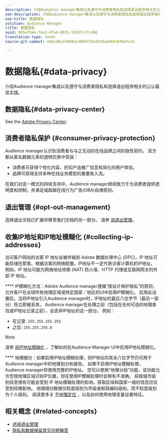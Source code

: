 ```yaml
---
description: 介绍Audience manager集成以及遵守与消费者隐私和选择退出程序相关的公认最佳实践。
seo-description: 介绍Audience manager集成以及遵守与消费者隐私和选择退出程序相关的公认最佳实践。
seo-title: 数据隐私
solution: Audience Manager
title: 数据隐私
uuid: 865e7b4e-fee1-4fa4-8035-1595fc77cd96
translation-type: tm+mt
source-git-commit: e6dcd0a33489ae388df25a95d3ad4841030afe31

---
```



# 数据隐私{#data-privacy}

介绍Audience manager集成以及遵守与消费者隐私和选择退出程序相关的公认最佳实践。

## 数据隐私{#data-privacy-center}

See the [Adobe Privacy Center](https://www.adobe.com/privacy/opt-out.html).

## 消费者隐私保护 {#consumer-privacy-protection}

Audience manager认识到消费者与与之互动的在线品牌之间的隐性契约。 双方都从匿名数据元素的透明交换中受益：

* 消费者可获得个性化内容、折扣产品推广信息和简化的用户体验。
* 品牌可获得支持多种在线业务模型的重要收入流。

在我们对这一模式的持续支持中，Audience manager继续致力于为消费者提供透明度和控制，并满足或超越在线行为广告(OBA)自律原则。

## 退出管理 {#opt-out-management}

选择退出文档已扩展并移至我们文档的另一部分。 请参 [阅退出管理](../../overview/data-security-and-privacy/opt-out-management.md)。

<!-- 

<p>  </p>
<table id="table_A1FF33B328BD451FAFF6C6B8422F928B"> 
 <tgroup cols="2">
  <colspec colnum="1" colname="col1" colwidth="1.00*" />
  <colspec colnum="2" colname="col2" colwidth="2.74*" />
  <thead> 
   <tr> 
    <th colname="col1" class="entry"> Opt-Out For </th> 
    <th colname="col2" class="entry"> Description </th> 
   </tr>
  </thead> 
  <tbody> 
   <tr> 
    <td colname="col1"> <p>Adobe Experience Cloud </p> </td> 
    <td colname="col2"> <p>The <a href="https://www.adobe.com/privacy/opt-out.html#customeruse" format="http" scope="external"> Your Privacy Choices page</a> provides 1-click features that let you control and opt-out of data collection by the Adobe Experience Cloud advertising solutions (including Audience Manager). Specifically, see the <a href="https://www.adobe.com/privacy/opt-out.html#customeruse" format="http" scope="external"> business customer section</a> of the Privacy Choices page. </p> </td> 
   </tr> 
   <tr> 
    <td colname="col1"> <p>Browsers that do not support third-party cookies </p> </td> 
    <td colname="col2"> <p>See <a href="../../features/declared-ids.md#declared-id-targeting"> Declared ID Targeting</a>. </p> </td> 
   </tr> 
   <tr> 
    <td colname="col1"> <p>Mobile devices </p> </td> 
    <td colname="col2"> <p>See the opt-out and privacy settings for: </p> <p> 
      <ul id="ul_86EFAB879215403D937B5148C26A41D9"> 
       <li id="li_C0B544E8F4FE473B94A5436D3A60BDB1"><a href="https://marketing.adobe.com/resources/help/en_US/mobile/android/privacy.html" format="https" scope="external"> Android devices</a> </li> 
       <li id="li_26C787BAB729499A9FEDF055E9AB0637"><a href="https://marketing.adobe.com/resources/help/en_US/mobile/ios/privacy.html" format="https" scope="external"> iOS devices</a> </li> 
      </ul> </p> </td> 
   </tr> 
  </tbody> 
 </tgroup> 
</table>

 -->

## 收集IP地址和IP地址模糊化 {#collecting-ip-addresses}

<!-- 

Adobe has enabled processes and offers settings that allow customers to use Audience Manager in compliance with applicable data privacy laws.

-->

访问客户网站的访客 IP 地址会被传输到 Adobe 数据处理中心 (DPC)，IP 地址可能存储在那里。根据访客的网络配置，IP地址不一定代表访客计算机的IP地址。 例如，IP 地址可能为网络地址转换 (NAT) 防火墙、HTTP 代理或互联网网关的外部 IP 地址。

**** IP模糊化方法：Adobe Audience manager遵循“按设计保护隐私”的原则，允许客户在全球所有地理区域或特定国家／地区的UI中启用IP模糊化。 启用此设置后，当将IP地址引入Audience manager时，IP地址的最后八位字节（最后一部分）将立即被丢弃。 Audience manager在处理之前（包括在任何可选的地理查找或IP地址记录之前），会丢弃IP地址的这一部分。 例如：

* 在记录: `255.255.255.255`
* 之后: `255.255.255.0`

>[!NOTE]
>
>请参 [阅IP地址模糊化](/help/using/features/administration/ip-obfuscation.md) ，了解如何在Audience Manager UI中启用IP地址模糊化。

**** 地理细分：如果启用IP地址模糊处理，则IP地址的其余八位字节仍可用于Audience manager中的地理划分和报告。 如果不启用IP地址模糊处理，Audience manager将使用完整的IP地址。 您可以使用“地理分段”功能，该功能允许您按地理区域识别IP位置，但在使用IP模糊处理时会稍有不准确。 获取城市级别信息很有可能会受到 IP 地址模糊处理的影响。获取区域和国家一级的信息应仅受到轻微影响。 地理细分数据仅粒度级别为市级或邮政编码级别，而不粒度级别为个人级别。 阅读更多关 [于地理定位](/help/using/features/traits/trait-geotarget-keys.md) ，以及如何使用地理变量设置特征。

## 相关概念 {#related-concepts}

* [选择退出管理](/help/using/overview/data-security-and-privacy/opt-out-management.md)
* [隐私和数据保留常见问题解答](/help/using/faq/faq-privacy.md)